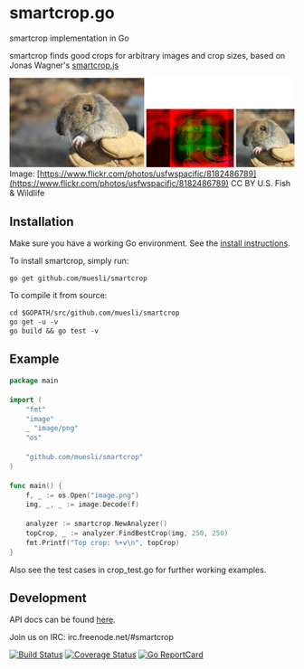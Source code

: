 smartcrop.go
============

smartcrop implementation in Go

smartcrop finds good crops for arbitrary images and crop sizes, based on Jonas Wagner's [smartcrop.js](https://github.com/jwagner/smartcrop.js)

![Example](./gopher_example.jpg)
Image: [https://www.flickr.com/photos/usfwspacific/8182486789](https://www.flickr.com/photos/usfwspacific/8182486789) CC BY U.S. Fish & Wildlife

## Installation

Make sure you have a working Go environment. See the [install instructions](http://golang.org/doc/install.html).

To install smartcrop, simply run:

    go get github.com/muesli/smartcrop

To compile it from source:

    cd $GOPATH/src/github.com/muesli/smartcrop
    go get -u -v
    go build && go test -v

## Example
```go
package main

import (
	"fmt"
	"image"
	_ "image/png"
	"os"

	"github.com/muesli/smartcrop"
)

func main() {
	f, _ := os.Open("image.png")
	img, _, _ := image.Decode(f)

	analyzer := smartcrop.NewAnalyzer()
	topCrop, _ := analyzer.FindBestCrop(img, 250, 250)
	fmt.Printf("Top crop: %+v\n", topCrop)
}
```

Also see the test cases in crop_test.go for further working examples.

## Development
API docs can be found [here](http://godoc.org/github.com/muesli/smartcrop).

Join us on IRC: irc.freenode.net/#smartcrop

[![Build Status](https://secure.travis-ci.org/muesli/smartcrop.png)](http://travis-ci.org/muesli/smartcrop)
[![Coverage Status](https://coveralls.io/repos/github/muesli/smartcrop/badge.svg?branch=master)](https://coveralls.io/github/muesli/smartcrop?branch=master)
[![Go ReportCard](http://goreportcard.com/badge/muesli/smartcrop)](http://goreportcard.com/report/muesli/smartcrop)
